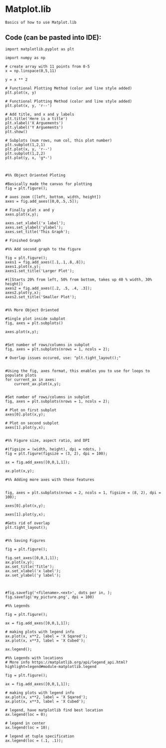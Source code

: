 # Matplot.lib

    Basics of how to use Matplot.lib
    
## Code (can be pasted into IDE):

    import matplotlib.pyplot as plt

    import numpy as np

    # create array with 11 points from 0-5
    x = np.linspace(0,5,11)

    y = x ** 2

    # Functional Plotting Method (color and line style added)
    plt.plot(x, y)

    # Functional Plotting Method (color and line style added)
    plt.plot(x, y, 'r--')

    # Add title, and x and y labels
    plt.title('Here is a title')
    plt.xlabel('X Arguements')
    plt.ylabel('Y Arguements')
    plt.show()

    # Subplots (num rows, num col, this plot number)
    plt.subplot(1,2,1)
    plt.plot(x, y, 'r--')
    plt.subplot(1,2,2)
    plt.plot(y, x, 'g*-')



    #%% Object Oriented Ploting

    #Basically made the canvas for plotting
    fig = plt.figure();

    # axes zoom ([left, bottom, width, height])
    axes = fig.add_axes([0,0,.5,.5]);

    # Finally plot x and y
    axes.plot(x,y);

    axes.set_xlabel('x label');
    axes.set_ylabel('ylabel');
    axes.set_title('This Graph');

    # Finished Graph

    #%% Add second graph to the figure

    fig = plt.figure();
    axes1 = fig.add_axes([.1,.1,.8,.8]);
    axes1.plot(x,y);
    axes1.set_title('Larger Plot');

    #([Starts 20% from left, 50% from bottom, takes up 40 % width, 30% height])
    axes2 = fig.add_axes([.2, .5, .4, .3]);
    axes2.plot(y,x);
    axes2.set_title('Smaller Plot');


    #%% More Object Oriented 

    #Single plot inside subplot
    fig, axes = plt.subplots()

    axes.plot(x,y);


    #Set number of rows/columns in subplot
    fig, axes = plt.subplots(nrows = 1, ncols = 2);

    # Overlap issues occured, use: "plt.tight_layout();"


    #Using the fig, axes format, this enables you to use for loops to populate plots
    for current_ax in axes:
        current_ax.plot(x,y);
        
        
    #Set number of rows/columns in subplot
    fig, axes = plt.subplots(nrows = 1, ncols = 2);

    # Plot on first subplot
    axes[0].plot(x,y);

    # Plot on second subplot
    axes[1].plot(y,x);


    #%% Figure size, aspect ratio, and DPI

    #(figsize = (width, height), dpi = ndots, )
    fig = plt.figure(figsize = (3, 2), dpi = 100);

    ax = fig.add_axes([0,0,1,1]);

    ax.plot(x,y);

    #%% Adding more axes with these features


    fig, axes = plt.subplots(nrows = 2, ncols = 1, figsize = (8, 2), dpi = 100);

    axes[0].plot(x,y);

    axes[1].plot(y,x);

    #Gets rid of overlap
    plt.tight_layout();


    #%% Saving Figures

    fig = plt.figure();

    fig.set_axes([0,0,1,1]);
    ax.plot(x,y);
    ax.set_title('Title');
    ax.set_xlabel('x label');
    ax.set_ylabel('y label');



    #fig.savefig('<filename>.<ext>', dots per in, );
    fig.savefig('my_picture.png', dpi = 100)

    #%% Legends

    fig = plt.figure();

    ax = fig.add_axes([0,0,1,1]);

    # making plots with legend info
    ax.plot(x, x**2, label = 'X Sqared');
    ax.plot(x, x**3, label = 'X Cubed');

    ax.legend();

    #%% Legends with locations
    # More info https://matplotlib.org/api/legend_api.html?highlight=legend#module-matplotlib.legend

    fig = plt.figure();

    ax = fig.add_axes([0,0,1,1]);

    # making plots with legend info
    ax.plot(x, x**2, label = 'X Sqared');
    ax.plot(x, x**3, label = 'X Cubed');

    # legend, have matplotlib find best location
    ax.legend(loc = 0);

    # legend in center
    ax.legend(loc = 10);

    # legend at tuple specification
    ax.legend(loc = (.1, .1));